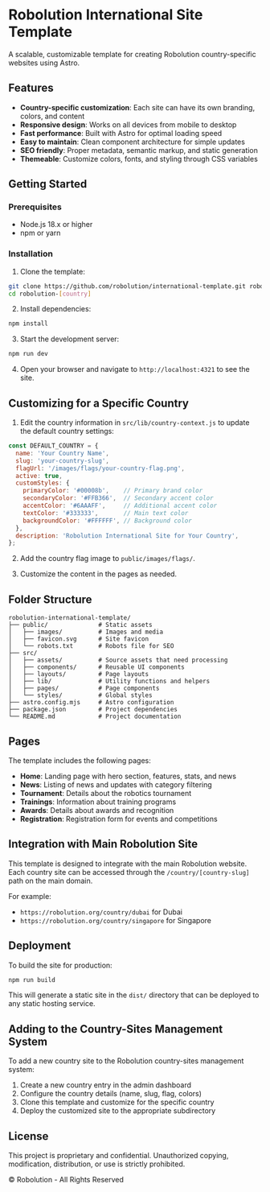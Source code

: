 # Robolution International Site Template

A scalable, customizable template for creating Robolution country-specific websites using Astro.

## Features

- **Country-specific customization**: Each site can have its own branding, colors, and content
- **Responsive design**: Works on all devices from mobile to desktop
- **Fast performance**: Built with Astro for optimal loading speed
- **Easy to maintain**: Clean component architecture for simple updates
- **SEO friendly**: Proper metadata, semantic markup, and static generation
- **Themeable**: Customize colors, fonts, and styling through CSS variables

## Getting Started

### Prerequisites

- Node.js 18.x or higher
- npm or yarn

### Installation

1. Clone the template:

```bash
git clone https://github.com/robolution/international-template.git robolution-[country]
cd robolution-[country]
```

2. Install dependencies:

```bash
npm install
```

3. Start the development server:

```bash
npm run dev
```

4. Open your browser and navigate to `http://localhost:4321` to see the site.

## Customizing for a Specific Country

1. Edit the country information in `src/lib/country-context.js` to update the default country settings:

```js
const DEFAULT_COUNTRY = {
  name: 'Your Country Name',
  slug: 'your-country-slug',
  flagUrl: '/images/flags/your-country-flag.png',
  active: true,
  customStyles: {
    primaryColor: '#00008b',    // Primary brand color
    secondaryColor: '#FFB366',  // Secondary accent color
    accentColor: '#6AAAFF',     // Additional accent color
    textColor: '#333333',       // Main text color
    backgroundColor: '#FFFFFF', // Background color
  },
  description: 'Robolution International Site for Your Country',
};
```

2. Add the country flag image to `public/images/flags/`.

3. Customize the content in the pages as needed.

## Folder Structure

```
robolution-international-template/
├── public/              # Static assets
│   ├── images/          # Images and media
│   ├── favicon.svg      # Site favicon
│   └── robots.txt       # Robots file for SEO
├── src/
│   ├── assets/          # Source assets that need processing
│   ├── components/      # Reusable UI components
│   ├── layouts/         # Page layouts
│   ├── lib/             # Utility functions and helpers
│   ├── pages/           # Page components
│   └── styles/          # Global styles
├── astro.config.mjs     # Astro configuration
├── package.json         # Project dependencies
└── README.md            # Project documentation
```

## Pages

The template includes the following pages:

- **Home**: Landing page with hero section, features, stats, and news
- **News**: Listing of news and updates with category filtering
- **Tournament**: Details about the robotics tournament
- **Trainings**: Information about training programs
- **Awards**: Details about awards and recognition
- **Registration**: Registration form for events and competitions

## Integration with Main Robolution Site

This template is designed to integrate with the main Robolution website. Each country site can be accessed through the `/country/[country-slug]` path on the main domain.

For example:
- `https://robolution.org/country/dubai` for Dubai
- `https://robolution.org/country/singapore` for Singapore

## Deployment

To build the site for production:

```bash
npm run build
```

This will generate a static site in the `dist/` directory that can be deployed to any static hosting service.

## Adding to the Country-Sites Management System

To add a new country site to the Robolution country-sites management system:

1. Create a new country entry in the admin dashboard
2. Configure the country details (name, slug, flag, colors)
3. Clone this template and customize for the specific country
4. Deploy the customized site to the appropriate subdirectory

## License

This project is proprietary and confidential. Unauthorized copying, modification, distribution, or use is strictly prohibited.

© Robolution - All Rights Reserved 
